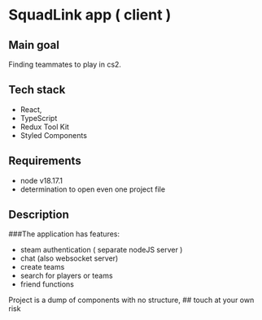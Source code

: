 # SquadLink app ( client )


## Main goal
Finding teammates to play in cs2.

## Tech stack
- React,
- TypeScript
- Redux Tool Kit
- Styled Components

## Requirements
- node v18.17.1
- determination to open even one project file

## Description
###The application has features: 
- steam authentication ( separate nodeJS server )
- chat (also websocket server)
- create teams 
- search for players or teams 
- friend functions

Project is a dump of components with no structure, ## touch at your own risk 







